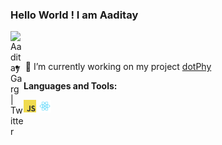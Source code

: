### Hello World ! I am Aaditay 


<a href="https://twitter.com/_aaditaygarg">
  <img align="left" alt="Aaditay Garg | Twitter" width="21px" src="https://seeklogo.com/images/T/twitter-logo-A84FE9258E-seeklogo.com.png" />
</a> 

<br />
<br />
 
- 🔭 I’m currently working on my project [dotPhy](https://github.com/dotphy/lab-dotphy)


 

**Languages and Tools:**  

<code><img height="20" src="https://raw.githubusercontent.com/github/explore/80688e429a7d4ef2fca1e82350fe8e3517d3494d/topics/javascript/javascript.png"></code>
<code><img height="20" src="https://raw.githubusercontent.com/github/explore/80688e429a7d4ef2fca1e82350fe8e3517d3494d/topics/react/react.png"></code>
 
 
 

